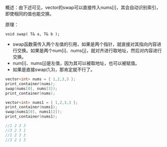 概述：由下述可见，vector的swap可以直接传入nums[i]，其会自动识别索引，即使相同的值也能交换。

原理：

`void swap( T& a, T& b );`

- swap函数需传入两个左值的引用，如果是两个指针，就直接对其指向内容进行交换。如果是两个num[i]、nums[j]，就对齐进行取地址，然后对内容进行交换。
- num[i]、nums[j]是左值，因为其可以被取地址，也可以被赋值。
- 如果是直接swap(1,3)，那肯定就不行了。

```cpp
vector<int> nums = { 1,2,3,3 };
print_container(nums);
swap(nums[0], nums[3]);
print_container(nums);

vector<int> nums1 = { 1,2,3,3 };
print_container(nums1);
swap(nums1[0], nums1[2]);
print_container(nums1);

//1 2 3 3
//3 2 3 1
//1 2 3 3
//3 2 1 3
```

